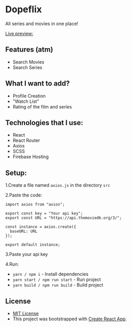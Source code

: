 # Dopeflix
All series and movies in one place!

[Live preview:](https://dopeflix.firebaseapp.com)

## Features (atm)
- Search Movies
- Search Series

## What I want to add?
- Profile Creation
- "Watch List"
- Rating of the film and series

## Technologies that I use:
- React
- React Router
- Axios
- SCSS
- Firebase Hosting

## Setup:

1.Create a file named `axios.js` in the directory `src`

2.Paste the code:
```
import axios from "axios";

export const key = "Your api key";
export const URL = "https://api.themoviedb.org/3/";

const instance = axios.create({
  baseURL: URL
});

export default instance;

```

3.Paste your api key

4.Run:

- `yarn / npm i` - Install dependencies
- `yarn start / npm run start` - Run project
- `yarn build / npm run build` - Build project

## License
 - [MIT License](https://github.com/adamflx/Dopeflix/blob/master/LICENSE)
 - This project was bootstrapped with [Create React App](https://github.com/facebook/create-react-app).
